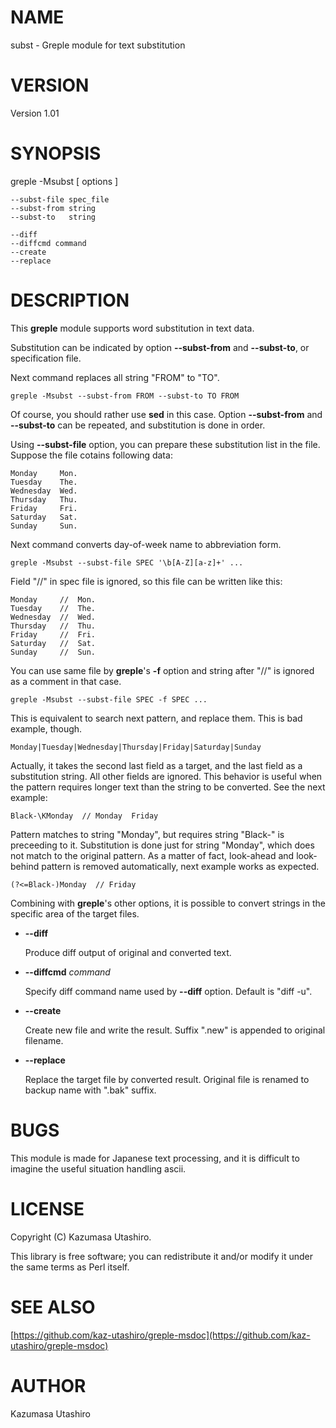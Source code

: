 # NAME

subst - Greple module for text substitution

# VERSION

Version 1.01

# SYNOPSIS

greple -Msubst \[ options \]

    --subst-file spec_file
    --subst-from string
    --subst-to   string

    --diff
    --diffcmd command
    --create
    --replace

# DESCRIPTION

This **greple** module supports word substitution in text data.

Substitution can be indicated by option **--subst-from** and
**--subst-to**, or specification file.

Next command replaces all string "FROM" to "TO".

    greple -Msubst --subst-from FROM --subst-to TO FROM

Of course, you should rather use **sed** in this case.  Option
**--subst-from** and **--subst-to** can be repeated, and substitution is
done in order.

Using **--subst-file** option, you can prepare these substitution list
in the file.  Suppose the file cotains following data:

    Monday     Mon.
    Tuesday    The.
    Wednesday  Wed.
    Thursday   Thu.
    Friday     Fri.
    Saturday   Sat.
    Sunday     Sun.

Next command converts day-of-week name to abbreviation form.

    greple -Msubst --subst-file SPEC '\b[A-Z][a-z]+' ...

Field "//" in spec file is ignored, so this file can be written like
this:

    Monday     //  Mon.
    Tuesday    //  The.
    Wednesday  //  Wed.
    Thursday   //  Thu.
    Friday     //  Fri.
    Saturday   //  Sat.
    Sunday     //  Sun.

You can use same file by **greple**'s **-f** option and string after
"//" is ignored as a comment in that case.

    greple -Msubst --subst-file SPEC -f SPEC ...

This is equivalent to search next pattern, and replace them.  This is
bad example, though.

    Monday|Tuesday|Wednesday|Thursday|Friday|Saturday|Sunday   

Actually, it takes the second last field as a target, and the last
field as a substitution string.  All other fields are ignored.  This
behavior is useful when the pattern requires longer text than the
string to be converted.  See the next example:

    Black-\KMonday  // Monday  Friday

Pattern matches to string "Monday", but requires string "Black-" is
preceeding to it.  Substitution is done just for string "Monday",
which does not match to the original pattern.  As a matter of fact,
look-ahead and look-behind pattern is removed automatically, next
example works as expected.

    (?<=Black-)Monday  // Friday

Combining with **greple**'s other options, it is possible to convert
strings in the specific area of the target files.

- **--diff**

    Produce diff output of original and converted text.

- **--diffcmd** _command_

    Specify diff command name used by **--diff** option.  Default is "diff
    \-u".

- **--create**

    Create new file and write the result.  Suffix ".new" is appended to
    original filename.

- **--replace**

    Replace the target file by converted result.  Original file is renamed
    to backup name with ".bak" suffix.

# BUGS

This module is made for Japanese text processing, and it is difficult
to imagine the useful situation handling ascii.

# LICENSE

Copyright (C) Kazumasa Utashiro.

This library is free software; you can redistribute it and/or modify
it under the same terms as Perl itself.

# SEE ALSO

[https://github.com/kaz-utashiro/greple-msdoc](https://github.com/kaz-utashiro/greple-msdoc)

# AUTHOR

Kazumasa Utashiro
